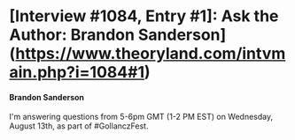 # [Interview #1084, Entry #1]: Ask the Author: Brandon Sanderson](https://www.theoryland.com/intvmain.php?i=1084#1)

#### Brandon Sanderson

I'm answering questions from 5-6pm GMT (1-2 PM EST) on Wednesday, August 13th, as part of #GollanczFest.

